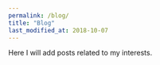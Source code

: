 ```yaml
---
permalink: /blog/
title: "Blog"
last_modified_at: 2018-10-07
---
```


Here I will add posts related to my interests.
